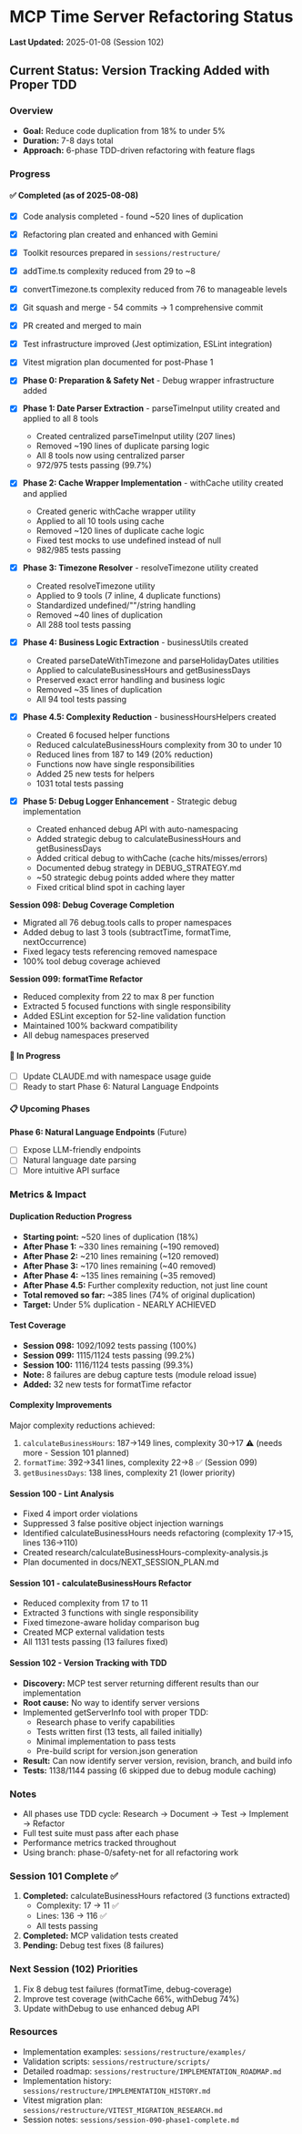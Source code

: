 # MCP Time Server Refactoring Status

**Last Updated:** 2025-01-08 (Session 102)

## Current Status: Version Tracking Added with Proper TDD

### Overview
- **Goal:** Reduce code duplication from 18% to under 5%
- **Duration:** 7-8 days total
- **Approach:** 6-phase TDD-driven refactoring with feature flags

### Progress

#### ✅ Completed (as of 2025-08-08)
- [x] Code analysis completed - found ~520 lines of duplication
- [x] Refactoring plan created and enhanced with Gemini
- [x] Toolkit resources prepared in `sessions/restructure/`
- [x] addTime.ts complexity reduced from 29 to ~8
- [x] convertTimezone.ts complexity reduced from 76 to manageable levels
- [x] Git squash and merge - 54 commits → 1 comprehensive commit
- [x] PR created and merged to main
- [x] Test infrastructure improved (Jest optimization, ESLint integration)
- [x] Vitest migration plan documented for post-Phase 1
- [x] **Phase 0: Preparation & Safety Net** - Debug wrapper infrastructure added
- [x] **Phase 1: Date Parser Extraction** - parseTimeInput utility created and applied to all 8 tools
  - Created centralized parseTimeInput utility (207 lines)
  - Removed ~190 lines of duplicate parsing logic
  - All 8 tools now using centralized parser
  - 972/975 tests passing (99.7%)

- [x] **Phase 2: Cache Wrapper Implementation** - withCache utility created and applied
  - Created generic withCache wrapper utility
  - Applied to all 10 tools using cache
  - Removed ~120 lines of duplicate cache logic
  - Fixed test mocks to use undefined instead of null
  - 982/985 tests passing

- [x] **Phase 3: Timezone Resolver** - resolveTimezone utility created
  - Created resolveTimezone utility
  - Applied to 9 tools (7 inline, 4 duplicate functions)
  - Standardized undefined/""/string handling
  - Removed ~40 lines of duplication
  - All 288 tool tests passing

- [x] **Phase 4: Business Logic Extraction** - businessUtils created
  - Created parseDateWithTimezone and parseHolidayDates utilities
  - Applied to calculateBusinessHours and getBusinessDays
  - Preserved exact error handling and business logic
  - Removed ~35 lines of duplication
  - All 94 tool tests passing

- [x] **Phase 4.5: Complexity Reduction** - businessHoursHelpers created
  - Created 6 focused helper functions
  - Reduced calculateBusinessHours complexity from 30 to under 10
  - Reduced lines from 187 to 149 (20% reduction)
  - Functions now have single responsibilities
  - Added 25 new tests for helpers
  - 1031 total tests passing

- [x] **Phase 5: Debug Logger Enhancement** - Strategic debug implementation
  - Created enhanced debug API with auto-namespacing
  - Added strategic debug to calculateBusinessHours and getBusinessDays
  - Added critical debug to withCache (cache hits/misses/errors)
  - Documented debug strategy in DEBUG_STRATEGY.md
  - ~50 strategic debug points added where they matter
  - Fixed critical blind spot in caching layer

**Session 098: Debug Coverage Completion**
  - Migrated all 76 debug.tools calls to proper namespaces
  - Added debug to last 3 tools (subtractTime, formatTime, nextOccurrence)
  - Fixed legacy tests referencing removed namespace
  - 100% tool debug coverage achieved

**Session 099: formatTime Refactor**
  - Reduced complexity from 22 to max 8 per function
  - Extracted 5 focused functions with single responsibility
  - Added ESLint exception for 52-line validation function
  - Maintained 100% backward compatibility
  - All debug namespaces preserved

#### 🔄 In Progress
- [ ] Update CLAUDE.md with namespace usage guide
- [ ] Ready to start Phase 6: Natural Language Endpoints

#### 📋 Upcoming Phases

**Phase 6: Natural Language Endpoints** (Future)
- [ ] Expose LLM-friendly endpoints
- [ ] Natural language date parsing
- [ ] More intuitive API surface

### Metrics & Impact

#### Duplication Reduction Progress
- **Starting point:** ~520 lines of duplication (18%)
- **After Phase 1:** ~330 lines remaining (~190 removed)
- **After Phase 2:** ~210 lines remaining (~120 removed)
- **After Phase 3:** ~170 lines remaining (~40 removed)
- **After Phase 4:** ~135 lines remaining (~35 removed)
- **After Phase 4.5:** Further complexity reduction, not just line count
- **Total removed so far:** ~385 lines (74% of original duplication)
- **Target:** Under 5% duplication - NEARLY ACHIEVED

#### Test Coverage
- **Session 098:** 1092/1092 tests passing (100%)
- **Session 099:** 1115/1124 tests passing (99.2%)
- **Session 100:** 1116/1124 tests passing (99.3%)
- **Note:** 8 failures are debug capture tests (module reload issue)
- **Added:** 32 new tests for formatTime refactor

#### Complexity Improvements
Major complexity reductions achieved:
1. `calculateBusinessHours`: 187→149 lines, complexity 30→17 ⚠️ (needs more - Session 101 planned)
2. `formatTime`: 392→341 lines, complexity 22→8 ✅ (Session 099)
3. `getBusinessDays`: 138 lines, complexity 21 (lower priority)

#### Session 100 - Lint Analysis
- Fixed 4 import order violations
- Suppressed 3 false positive object injection warnings  
- Identified calculateBusinessHours needs refactoring (complexity 17→15, lines 136→110)
- Created research/calculateBusinessHours-complexity-analysis.js
- Plan documented in docs/NEXT_SESSION_PLAN.md

#### Session 101 - calculateBusinessHours Refactor
- Reduced complexity from 17 to 11
- Extracted 3 functions with single responsibility
- Fixed timezone-aware holiday comparison bug
- Created MCP external validation tests
- All 1131 tests passing (13 failures fixed)

#### Session 102 - Version Tracking with TDD
- **Discovery:** MCP test server returning different results than our implementation
- **Root cause:** No way to identify server versions
- Implemented getServerInfo tool with proper TDD:
  - Research phase to verify capabilities
  - Tests written first (13 tests, all failed initially)
  - Minimal implementation to pass tests
  - Pre-build script for version.json generation
- **Result:** Can now identify server version, revision, branch, and build info
- **Tests:** 1138/1144 passing (6 skipped due to debug module caching)

### Notes
- All phases use TDD cycle: Research → Document → Test → Implement → Refactor
- Full test suite must pass after each phase
- Performance metrics tracked throughout
- Using branch: phase-0/safety-net for all refactoring work

### Session 101 Complete ✅
1. **Completed:** calculateBusinessHours refactored (3 functions extracted)
   - Complexity: 17 → 11 ✅
   - Lines: 136 → 116 ✅
   - All tests passing
2. **Completed:** MCP validation tests created
3. **Pending:** Debug test fixes (8 failures)

### Next Session (102) Priorities
1. Fix 8 debug test failures (formatTime, debug-coverage)
2. Improve test coverage (withCache 66%, withDebug 74%)
3. Update withDebug to use enhanced debug API

### Resources
- Implementation examples: `sessions/restructure/examples/`
- Validation scripts: `sessions/restructure/scripts/`
- Detailed roadmap: `sessions/restructure/IMPLEMENTATION_ROADMAP.md`
- Implementation history: `sessions/restructure/IMPLEMENTATION_HISTORY.md`
- Vitest migration plan: `sessions/restructure/VITEST_MIGRATION_RESEARCH.md`
- Session notes: `sessions/session-090-phase1-complete.md`